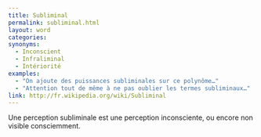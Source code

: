 ```yaml
---
title: Subliminal
permalink: subliminal.html
layout: word
categories:
synonyms:
  - Inconscient
  - Infraliminal
  - Intériorité
examples:
  - "On ajoute des puissances subliminales sur ce polynôme…"
  - "Attention tout de même à ne pas oublier les termes subliminaux…"
link: http://fr.wikipedia.org/wiki/Subliminal
---
```


Une perception subliminale est une perception inconsciente, ou encore non visible consciemment.

